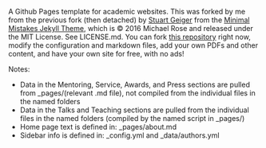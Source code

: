 A Github Pages template for academic websites. This was forked by me from the previous fork (then detached) by [Stuart Geiger](https://github.com/staeiou) from the [Minimal Mistakes Jekyll Theme](https://mmistakes.github.io/minimal-mistakes/), which is © 2016 Michael Rose and released under the MIT License. See LICENSE.md. You can fork [this repository](https://github.com/academicpages/academicpages.github.io) right now, modify the configuration and markdown files, add your own PDFs and other content, and have your own site for free, with no ads!

Notes:
- Data in the Mentoring, Service, Awards, and Press sections are pulled from _pages/(relevant .md file), not compiled from the individual files in the named folders
- Data in the Talks and Teaching sections are pulled from the individual files in the named folders (compiled by the named script in _pages/)
- Home page text is defined in: _pages/about.md
- Sidebar info is defined in: _config.yml and _data/authors.yml
